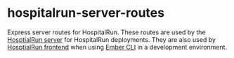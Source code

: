 # hospitalrun-server-routes
Express server routes for HospitalRun.
These routes are used by the [HosptialRun server](https://github.com/HospitalRun/hospitalrun-server) for HospitalRun deployments.  They are also used by [HosptialRun frontend](https://github.com/HospitalRun/hospitalrun-frontend) when using [Ember CLI](http://ember-cli.com/) in a development environment.
